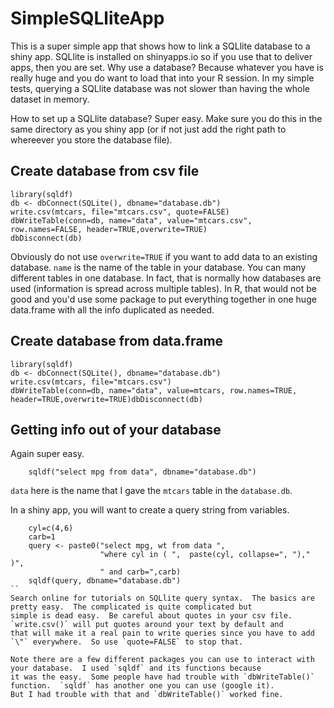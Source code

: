 # SimpleSQLliteApp

This is a super simple app that shows how to link a SQLlite database to a shiny app.  SQLlite is installed on shinyapps.io
so if you use that to deliver apps, then you are set.  Why use a database?  Because whatever you have is really huge and you do
want to load that into your R session.  In my simple tests, querying a SQLlite database was not slower than having the whole dataset
in memory.

How to set up a SQLlite database?  Super easy. Make sure you do this in the same directory as you shiny app (or if not just add 
the right path to whereever you store the database file).

## Create database from csv file
```
library(sqldf)
db <- dbConnect(SQLite(), dbname="database.db")
write.csv(mtcars, file="mtcars.csv", quote=FALSE)
dbWriteTable(conn=db, name="data", value="mtcars.csv", row.names=FALSE, header=TRUE,overwrite=TRUE)
dbDisconnect(db)
```
Obviously do not use `overwrite=TRUE` if you want to add data to an existing database.  `name` is the name of the table in your 
database.  You can many different tables in one database.  In fact, that is normally how databases are used (information is spread
across multiple tables).  In R, that would not be good and you'd use some package to put everything together in one huge data.frame
with all the info duplicated as needed.

## Create database from data.frame
```
library(sqldf)
db <- dbConnect(SQLite(), dbname="database.db")
write.csv(mtcars, file="mtcars.csv")
dbWriteTable(conn=db, name="data", value=mtcars, row.names=TRUE, header=TRUE,overwrite=TRUE)dbDisconnect(db)
```

## Getting info out of your database

Again super easy.

```
    sqldf("select mpg from data", dbname="database.db")
```
`data` here is the name that I gave the `mtcars` table in the `database.db`.

In a shiny app, you will want to create a query string from variables.  
```
    cyl=c(4,6)
    carb=1
    query <- paste0("select mpg, wt from data ",
                    "where cyl in ( ",  paste(cyl, collapse=", ")," )",
                    " and carb=",carb)
    sqldf(query, dbname="database.db")
``
Search online for tutorials on SQLlite query syntax.  The basics are pretty easy.  The complicated is quite complicated but
simple is dead easy.  Be careful about quotes in your csv file.  `write.csv()` will put quotes around your text by default and
that will make it a real pain to write queries since you have to add `\"` everywhere.  So use `quote=FALSE` to stop that.

Note there are a few different packages you can use to interact with your database.  I used `sqldf` and its functions because
it was the easy.  Some people have had trouble with `dbWriteTable()` function.  `sqldf` has another one you can use (google it). 
But I had trouble with that and `dbWriteTable()` worked fine.

